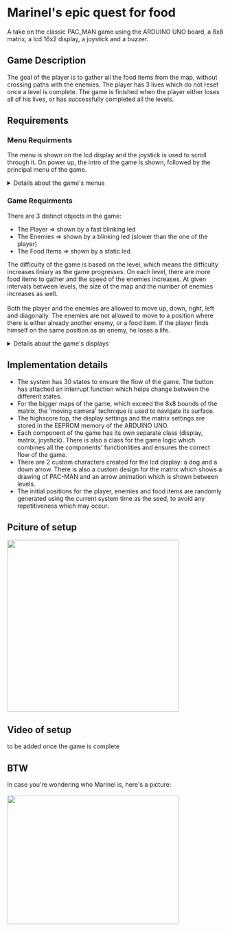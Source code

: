 # Marinel's epic quest for food
 A take on the classic PAC_MAN game using the ARDUINO UNO board, a 8x8 matrix, a lcd 16x2 display, a joystick and a buzzer.
 
## Game Description
 The goal of the player is to gather all the food items from the map, without crossing paths with the enemies. The player has 3 lives which do not reset once a level is complete. The game is finished when the player either loses all of his lives, or has successfully completed all the levels.
 
## Requirements
### Menu Requirments
 The menu is shown on the lcd display and the joystick is used to scroll through it. On power up, the intro of the game is shown, followed by the principal menu of the game.

<details>
 <summary>Details about the game's menus</summary>
 <h4>Principal Menu</h4>
 Characteristics:
 <br/>
 <br/>
 <ul>
  <li>shown right after the intro or after the game has ended</li>
 </ul>
 
 Sections:
  - Start Game => starts the game at the initial level set by the player
  - Highscore => shows highscore board 
  - Settings => goes into the settings menu of the game
  - About => shows details about the game

 Motions:
  - scrolling through the options is accomplished using the X axis of the joystick
  - accesing one of the options is done using the button of the joystick
 
 #### Highscore
 Characteristics:
  - accessed via click from the principal menu
  - the top highscores update after every game end if the score of the player is higher than at least the last highscore in the top
  - the top highscores (player name + score) are stored in the memory

 Sections:
  - Top 5 Highscores => player name + score shown in descending order
  - Back => goes back to the principal menu

 Motions:
  - scrolling through the values is accomplished using the X axis of the joystick
  - a button press has effect only when pressed on the "Back" option
  
#### Settings Menu
 Characteristics:
  - accessed via click from the principal menu
  - each settings has its own specific step with which the value is modified
  
 Sections:  
  - Start Level => sets the initial level from which the game to start playing (step: 1)
  - Contrast => sets the contrast value for the lcd display (step: 5)
  - Brightness => sets the brightness value for the lcd display (step: 10)
  - Intensity => sets the intensity of the matrix's leds (step: 1)
  - Back => goes back to the principal menu

 Motions:
  - scrolling through the options is accomplished using the X axis of the joystick
  - scroolling through the values for each setting is accomplished using the Y axis of the joystick
  - accesing one of the options is done using the button of the joystick

#### About
 Characteristics:
  - accessed via click from the principal menu
  - each section starts scrolling once its selected

 Sections:
  - Game Name
  - Creator Name
  - Github => github link of the game's code
  - Back => goes back to the principal menu
 
 Motions:
  - scrolling through the options is accomplished using the X axis of the joystick
  - a button press has effect only when pressed on the "Back" option

#### Pause Game Menu
 Characteristics:
  - accessed via click while in game
  - the game freezes in its current state

 Sections:
  - Resume => resumes the current game
  - Exit => goes back to the principal menu (all the progress is lost)

 Motions:
  - scrolling through the options is accomplished using the Y axis of the joystick
  - accesing one of the options is done using the button of the joystick

#### Enter Name Menu
 Characteristics:
  - accessed when the highscore is beaten by the player
  - only players that beat the highscore are asked to enter their names in order to update the highscore top 
  - the name must have maximum 8 characters

 Sections:
  - Keyboard => displays all the possible characters which may go into the name
  - Delete => deletes the last charcater of the name
  - Done => saves the chosen name, updates the highscore top and moves to the end of the game menu

 Motions:
  - scrolling through the options is accomplished using the X axis of the joystick
  - scrolling through the characters of the keyboard is accomplished using both the X and Y axis of the joystick
  - selecting one of the characters from the keyboard is done using the button of the joystick

#### End Game Menu
 Characteristics:
  - accessed when the player has either lost, or won the game

 Sections:
  - Restart => restarts the game from the initial level
  - Exit => goes back to the principal menu

 Motions:
  - scrolling through the options is accomplished using the Y axis of the joystick
  - accesing one of the options is done using the button of the joystick
</details>

### Game Requirments
 There are 3 distinct objects in the game:
  - The Player => shown by a fast blinking led
  - The Enemies => shown by a blinking led (slower than the one of the player)
  - The Food Items => shown by a static led

 The difficulty of the game is based on the level, which means the difficulty increases liniary as the game progresses. On each level, there are more food items to gather and the speed of the enemies increases. At given intervals between levels, the size of the map and the number of enemies increases as well.
 <br/>
 <br/>
 Both the player and the enemies are allowed to move up, down, right, left and diagonally. The enemies are not allowed to move to a position where there is either already another enemy, or a food item. If the player finds himself on the same position as an enemy, he loses a life.

<details>
 <summary>Details about the game's displays</summary>
 <h4>Intro Display</h4>
 Characteristics:
 <br/>
 <br/>
 <ul>
  <li>plays at the begining of the game</li>
  <li>nothings happenes during this part if the joystick moves</li>
  <li>skipping this part is done by pressing the button of the joystick</li>
 </ul>

#### In Game Display
 Characteristics:
  - shows the level, number of lives and socore of the player
  - updates when either the score, or the number of lives changes
  - the joystick movements control the movement of the player on the matrix
  - the press of the button pauses the game and enteres to the puase game menu

#### Won Game Display / Lost Game Display
 Characteristics:
  - shows corresponding message for the player
  - nothings happenes during this part if the joystick moves
  - skipping this part is done by pressing the button of the joystick

#### Statisctics Display
 Characteristics:
  - shows the statistics of the game (lives remaining + score obtained)
  - nothings happenes during this part if the joystick moves
  - skipping this part is done by pressing the button of the joystick

#### Beat Highscore Display
 Characteristics:
  - shown when the player has beaten the highscore to anounce him of his accomplishment
  - shows corresponding message
  - informs the player to enter his name to be saved in the highscore top
  - nothings happenes during this part if the joystick moves
  - skipping this part is done by pressing the button of the joystick
</details>

## Implementation details
 - The system has 30 states to ensure the flow of the game. The button has attached an interrupt function which helps change between the different states.
 - For the bigger maps of the game, which exceed the 8x8 bounds of the matrix, the 'moving camera' technique is used to navigate its surface.
 - The highscore top, the display settings and the matrix settings are stored in the EEPROM memory of the ARDUINO UNO.
 - Each component of the game has its own separate class (display, matrix, joystick). There is also a class for the game logic which combines all the components' functionlities and ensures the correct flow of the game.
 - There are 2 custom characters created for the lcd display: a dog and a down arrow. There is also a custom design for the matrix which shows a drawing of PAC-MAN and an arrow animation which is shown between levels.
 - The initial positions for the player, enemies and food items are randomly generated using the current system time as the seed, to avoid any repetitiveness which may occur.
 

## Pciture of setup
<img src="https://user-images.githubusercontent.com/62221313/145267815-c676f33c-b4ff-4640-9214-0565705099f5.jpeg" width="400" height="400" />

## Video of setup
to be added once the game is complete

## BTW
In case you're wondering who Marinel is, here's a picture:
<br/>
<br/>
<img src="https://user-images.githubusercontent.com/62221313/145267826-f689cb21-f235-435f-a546-14fdef400233.jpeg" width="400" height="300" />
